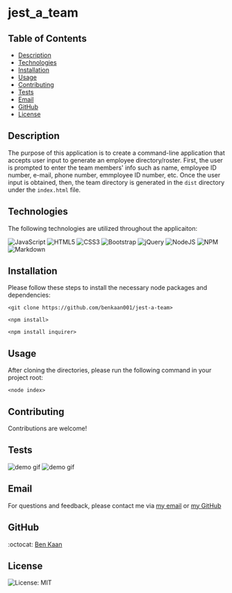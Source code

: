 # jest_a_team

  ## Table of Contents

  * [Description](#description)
  * [Technologies](#technologies)
  * [Installation](#installation)
  * [Usage](#usage)
  * [Contributing](#contributing)
  * [Tests](#tests)
  * [Email](#email)
  * [GitHub](#GitHub)
  * [License](#license)

  ## Description
  
  The purpose of this application is to create a command-line application that accepts user input to generate an employee directory/roster. First, the user is prompted to enter the team members' info such as name, employee ID number, e-mail, phone number, emmployee ID number, etc. Once the user input is obtained, then, the team directory is generated in the `dist` directory under the `index.html` file.

  ## Technologies 

  The following technologies are utilized throughout the applicaiton:

  ![JavaScript](https://img.shields.io/badge/javascript-%23323330.svg?style=for-the-badge&logo=javascript&logoColor=%23F7DF1E)
  ![HTML5](https://img.shields.io/badge/html5-%23E34F26.svg?style=for-the-badge&logo=html5&logoColor=white)
  ![CSS3](https://img.shields.io/badge/css3-%231572B6.svg?style=for-the-badge&logo=css3&logoColor=white)
  ![Bootstrap](https://img.shields.io/badge/bootstrap-%23563D7C.svg?style=for-the-badge&logo=bootstrap&logoColor=white)
  ![jQuery](https://img.shields.io/badge/jquery-%230769AD.svg?style=for-the-badge&logo=jquery&logoColor=white)
  ![NodeJS](https://img.shields.io/badge/node.js-6DA55F?style=for-the-badge&logo=node.js&logoColor=white)
  ![NPM](https://img.shields.io/badge/NPM-%23000000.svg?style=for-the-badge&logo=npm&logoColor=white)
  ![Markdown](https://img.shields.io/badge/markdown-%23000000.svg?style=for-the-badge&logo=markdown&logoColor=white)




  ## Installation

  Please follow these steps to install the necessary node packages and dependencies:

  `<git clone https://github.com/benkaan001/jest-a-team>` 

  `<npm install> `

  `<npm install inquirer> `
  


  ## Usage
  
  After cloning the directories, please run the following command in your project root:

 `<node index> `
 

  ## Contributing
  
  Contributions are welcome!
  

  ## Tests

  ![demo gif](https://github.com/benkaan001/jest-a-team/blob/main/assets/jest-a-team.gif)
  ![demo gif](https://github.com/benkaan001/jest-a-team/blob/main/assets/jest-testing.gif)


  ## Email

  For questions and feedback, please contact me via [my email](mailto:benkaan001@gmail.com) or [my GitHub](https://www.github.com/benkaan001)
  

  ## GitHub

  :octocat: [Ben Kaan](https://www.github.com/benkaan001)
  

  ## License

  
  ![License: MIT](https://img.shields.io/badge/License-MIT-yellow.svg)